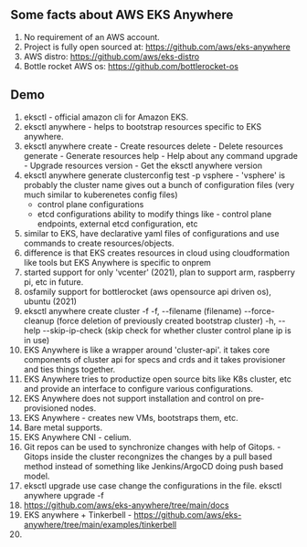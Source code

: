 ## Some facts about AWS EKS Anywhere
1. No requirement of an AWS account.
2. Project is fully open sourced at: https://github.com/aws/eks-anywhere
3. AWS distro: https://github.com/aws/eks-distro
4. Bottle rocket AWS os: https://github.com/bottlerocket-os

## Demo
1. eksctl - official amazon cli for Amazon EKS.
2. eksctl anywhere - helps to bootstrap resources specific to EKS anywhere.
3. eksctl anywhere
    create - Create resources
    delete - Delete resources
    generate - Generate resources
    help - Help about any command
    upgrade - Upgrade resources
    version - Get the eksctl anywhere version
4. eksctl anywhere generate clusterconfig test -p vsphere - 'vsphere' is probably the cluster name
    gives out a bunch of configuration files (very much similar to kuberenetes config files)
    - control plane configurations
    - etcd configurations
    ability to modify things like - control plane endpoints, external etcd configuration, etc
5. similar to EKS, have declarative yaml files of configurations and use commands to create resources/objects.
6. difference is that EKS creates resources in cloud using cloudformation like tools but EKS Anywhere is specific to onprem
7. started support for only 'vcenter' (2021), plan to support arm, raspberry pi, etc in future.
8. osfamily support for bottlerocket (aws opensource api driven os), ubuntu (2021)
9. eksctl anywhere create cluster -f <filename>
    -f, --filename (filename)
        --force-cleanup (force deletion of previously created bootstrap cluster)
    -h, --help
        --skip-ip-check (skip check for whether cluster control plane ip is in use)
10. EKS Anywhere is like a wrapper around 'cluster-api'. it takes core components of cluster api for specs and crds and it takes provisioner and ties things together.
11. EKS Anywhere tries to productize open source bits like K8s cluster, etc and provide an interface to configure various configurations.
12. EKS Anywhere does not support installation and control on pre-provisioned nodes.
13. EKS Anywhere - creates new VMs, bootstraps them, etc.
14. Bare metal supports.
15. EKS Anywhere CNI - celium.
16. Git repos can be used to synchronize changes with help of Gitops. - Gitops inside the cluster recongnizes the changes by a pull based method instead of something like Jenkins/ArgoCD doing push based model.
17. eksctl upgrade use case
    change the configurations in the file.
    eksctl anywhere upgrade -f <filepath>
18. https://github.com/aws/eks-anywhere/tree/main/docs
19. EKS anywhere + Tinkerbell - https://github.com/aws/eks-anywhere/tree/main/examples/tinkerbell
20. 
    
    